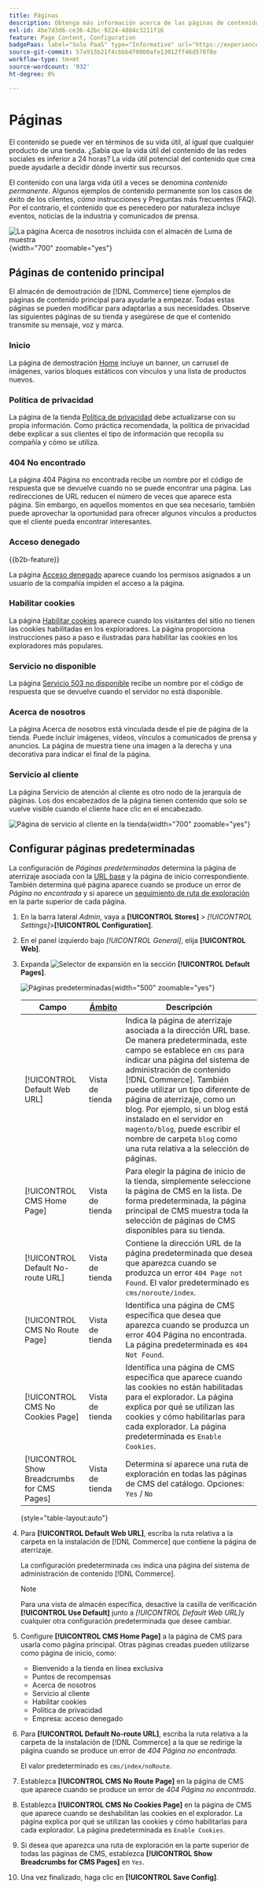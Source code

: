 ```yaml
---
title: Páginas
description: Obtenga más información acerca de las páginas de contenido principales incluidas en la tienda de demostración de  [!DNL Commerce] y sobre cómo cambiar la configuración de las páginas predeterminadas.
exl-id: 4be7d3d6-ce36-42bc-9224-4804c3211f16
feature: Page Content, Configuration
badgePaas: label="Solo PaaS" type="Informative" url="https://experienceleague.adobe.com/es/docs/commerce/user-guides/product-solutions" tooltip="Se aplica solo a proyectos de Adobe Commerce en la nube (infraestructura PaaS administrada por Adobe) y a proyectos locales."
source-git-commit: 57a913b21f4cbbb4f0800afe13012ff46d578f8e
workflow-type: tm+mt
source-wordcount: '932'
ht-degree: 0%

---
```


# Páginas

El contenido se puede ver en términos de su vida útil, al igual que cualquier producto de una tienda. ¿Sabía que la vida útil del contenido de las redes sociales es inferior a 24 horas? La vida útil potencial del contenido que crea puede ayudarle a decidir dónde invertir sus recursos.

El contenido con una larga vida útil a veces se denomina _contenido permanente_. Algunos ejemplos de contenido permanente son los casos de éxito de los clientes, _cómo_ instrucciones y Preguntas más frecuentes (FAQ). Por el contrario, el contenido que es perecedero por naturaleza incluye eventos, noticias de la industria y comunicados de prensa.

![La página Acerca de nosotros incluida con el almacén de Luma de muestra ](./assets/storefront-about-us.png){width="700" zoomable="yes"}

## Páginas de contenido principal

El almacén de demostración de [!DNL Commerce] tiene ejemplos de páginas de contenido principal para ayudarle a empezar. Todas estas páginas se pueden modificar para adaptarlas a sus necesidades. Observe las siguientes páginas de su tienda y asegúrese de que el contenido transmite su mensaje, voz y marca.

### Inicio

La página de demostración [Home](../getting-started/storefront.md#home-page) incluye un banner, un carrusel de imágenes, varios bloques estáticos con vínculos y una lista de productos nuevos.

### Política de privacidad

La página de la tienda [Política de privacidad](../getting-started/privacy-policy.md) debe actualizarse con su propia información. Como práctica recomendada, la política de privacidad debe explicar a sus clientes el tipo de información que recopila su compañía y cómo se utiliza.

### 404 No encontrado

La página 404 Página no encontrada recibe un nombre por el código de respuesta que se devuelve cuando no se puede encontrar una página. Las redirecciones de URL reducen el número de veces que aparece esta página. Sin embargo, en aquellos momentos en que sea necesario, también puede aprovechar la oportunidad para ofrecer algunos vínculos a productos que el cliente pueda encontrar interesantes.

### Acceso denegado

{{b2b-feature}}

La página [Acceso denegado](../b2b/account-company-roles-permissions.md) aparece cuando los permisos asignados a un usuario de la compañía impiden el acceso a la página.

### Habilitar cookies

La página [Habilitar cookies](../getting-started/compliance-cookie-law.md) aparece cuando los visitantes del sitio no tienen las cookies habilitadas en los exploradores. La página proporciona instrucciones paso a paso e ilustradas para habilitar las cookies en los exploradores más populares.

### Servicio no disponible

La página [Servicio 503 no disponible](../configuration-reference/general/general.md) recibe un nombre por el código de respuesta que se devuelve cuando el servidor no está disponible.

### Acerca de nosotros

La página Acerca de nosotros está vinculada desde el pie de página de la tienda. Puede incluir imágenes, vídeos, vínculos a comunicados de prensa y anuncios. La página de muestra tiene una imagen a la derecha y una decorativa para indicar el final de la página.

### Servicio al cliente

La página Servicio de atención al cliente es otro nodo de la jerarquía de páginas. Los dos encabezados de la página tienen contenido que solo se vuelve visible cuando el cliente hace clic en el encabezado.

![Página de servicio al cliente en la tienda](./assets/storefront-customer-service.png){width="700" zoomable="yes"}

## Configurar páginas predeterminadas

La configuración de _Páginas predeterminadas_ determina la página de aterrizaje asociada con la [URL base](../stores-purchase/store-urls.md) y la página de inicio correspondiente. También determina qué página aparece cuando se produce un error de _Página no encontrada_ y si aparece un [seguimiento de ruta de exploración](../catalog/navigation-breadcrumb-trail.md) en la parte superior de cada página.

1. En la barra lateral _Admin_, vaya a **[!UICONTROL Stores]** > _[!UICONTROL Settings]_>**[!UICONTROL Configuration]**.

1. En el panel izquierdo bajo _[!UICONTROL General]_, elija **[!UICONTROL Web]**.

1. Expanda ![Selector de expansión](../assets/icon-display-expand.png) en la sección **[!UICONTROL Default Pages]**.

   ![Páginas predeterminadas](./assets/web-default-pages.png){width="500" zoomable="yes"}

   | Campo | [Ámbito](../getting-started/websites-stores-views.md#scope-settings) | Descripción |
   |--- |--- |--- |
   | [!UICONTROL Default Web URL] | Vista de tienda | Indica la página de aterrizaje asociada a la dirección URL base. De manera predeterminada, este campo se establece en `cms` para indicar una página del sistema de administración de contenido [!DNL Commerce]. También puede utilizar un tipo diferente de página de aterrizaje, como un blog. Por ejemplo, si un blog está instalado en el servidor en `magento/blog`, puede escribir el nombre de carpeta `blog` como una ruta relativa a la selección de páginas. |
   | [!UICONTROL CMS Home Page] | Vista de tienda | Para elegir la página de inicio de la tienda, simplemente seleccione la página de CMS en la lista. De forma predeterminada, la página principal de CMS muestra toda la selección de páginas de CMS disponibles para su tienda. |
   | [!UICONTROL Default No-route URL] | Vista de tienda | Contiene la dirección URL de la página predeterminada que desea que aparezca cuando se produzca un error `404 Page not Found`. El valor predeterminado es `cms/noroute/index`. |
   | [!UICONTROL CMS No Route Page] | Vista de tienda | Identifica una página de CMS específica que desea que aparezca cuando se produzca un error 404 Página no encontrada. La página predeterminada es `404 Not Found`. |
   | [!UICONTROL CMS No Cookies Page] | Vista de tienda | Identifica una página de CMS específica que aparece cuando las cookies no están habilitadas para el explorador. La página explica por qué se utilizan las cookies y cómo habilitarlas para cada explorador. La página predeterminada es `Enable Cookies`. |
   | [!UICONTROL Show Breadcrumbs for CMS Pages] | Vista de tienda | Determina si aparece una ruta de exploración en todas las páginas de CMS del catálogo. Opciones: `Yes` / `No` |

   {style="table-layout:auto"}

1. Para **[!UICONTROL Default Web URL]**, escriba la ruta relativa a la carpeta en la instalación de [!DNL Commerce] que contiene la página de aterrizaje.

   La configuración predeterminada `cms` indica una página del sistema de administración de contenido [!DNL Commerce].

   >[!NOTE]
   >
   >Para una vista de almacén específica, desactive la casilla de verificación **[!UICONTROL Use Default]** junto a _[!UICONTROL Default Web URL]_&#x200B;y cualquier otra configuración predeterminada que desee cambiar.

1. Configure **[!UICONTROL CMS Home Page]** a la página de CMS para usarla como página principal. Otras páginas creadas pueden utilizarse como página de inicio, como:

   - Bienvenido a la tienda en línea exclusiva
   - Puntos de recompensas
   - Acerca de nosotros
   - Servicio al cliente
   - Habilitar cookies
   - Política de privacidad
   - Empresa: acceso denegado

1. Para **[!UICONTROL Default No-route URL]**, escriba la ruta relativa a la carpeta de la instalación de [!DNL Commerce] a la que se redirige la página cuando se produce un error de _404 Página no encontrada_.

   El valor predeterminado es `cms/index/noRoute`.

1. Establezca **[!UICONTROL CMS No Route Page]** en la página de CMS que aparece cuando se produce un error de _404 Página no encontrada_.

1. Establezca **[!UICONTROL CMS No Cookies Page]** en la página de CMS que aparece cuando se deshabilitan las cookies en el explorador. La página explica por qué se utilizan las cookies y cómo habilitarlas para cada explorador. La página predeterminada es `Enable Cookies`.

1. Si desea que aparezca una ruta de exploración en la parte superior de todas las páginas de CMS, establezca **[!UICONTROL Show Breadcrumbs for CMS Pages]** en `Yes`.

1. Una vez finalizado, haga clic en **[!UICONTROL Save Config]**.
